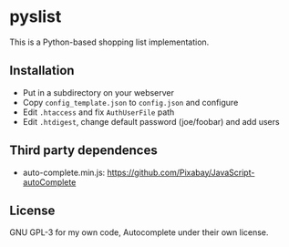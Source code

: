 # pyslist
This is a Python-based shopping list implementation.

## Installation
  * Put in a subdirectory on your webserver
  * Copy `config_template.json` to `config.json` and configure
  * Edit `.htaccess` and fix `AuthUserFile` path
  * Edit `.htdigest`, change default password (joe/foobar) and add users

## Third party dependences
  * auto-complete.min.js: https://github.com/Pixabay/JavaScript-autoComplete

## License
GNU GPL-3 for my own code, Autocomplete under their own license.
